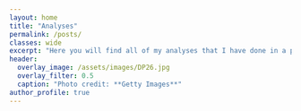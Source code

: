 ```yaml
---
layout: home
title: "Analyses"
permalink: /posts/
classes: wide
excerpt: "Here you will find all of my analyses that I have done in a post format"
header:
  overlay_image: /assets/images/DP26.jpg
  overlay_filter: 0.5 
  caption: "Photo credit: **Getty Images**"
author_profile: true
---
```

